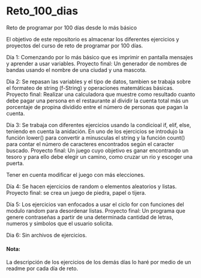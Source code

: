 # Reto_100_dias
Reto de programar por 100 días desde lo más básico

El objetivo de este repositorio es almacenar los diferentes ejercicios y proyectos del curso de reto de programar por 100 días.

Día 1:
Comenzando por lo más básico que es imprimir en pantalla mensajes y aprender a usar variables.
Proyecto final: Un generador de nombres de bandas usando el nombre de una ciudad y una mascota.

Dia 2:
Se repasan las variables y el tipo de datos, tambien se trabaja sobre el formateo de string (f-String) y operaciones matemáticas básicas.
Proyecto final: Realizar una calculadora que muestre como resultado cuanto debe pagar una persona en el restaurante al dividir la cuenta total más un porcentaje de propina dividido entre el número de personas que pagan la cuenta.

Día 3:
Se trabaja con diferentes ejercicios usando la condicioal if, elif, else, teniendo en cuenta la anidación. En uno de los ejercicios se introdujo la función lower() para convertir a minusculas el string y la función count() para contar el número de caracteres encontrados según el caracter buscado.
Proyecto final: Un juego cuyo objetivo es ganar encontrando un tesoro y para ello debe elegir un camino, como cruzar un rio y escoger una puerta.

Tener en cuenta modificar el juego con más elecciones.

Día 4:
Se hacen ejercicios de random o elementos aleatorios y listas. 
Proyecto final: se crea un juego de piedra, papel o tijera.

Día 5:
Los ejercicios van enfocados a usar el ciclo for con funciones del modulo random para desordenar listas.
Proyecto final: Un programa que genere contraseñas a partir de una determinada cantidad de letras, numeros y simbolos que el usuario solicita.

Dia 6: 
Sin archivos de ejercicios.

#### Nota:
La descripción de los ejercicios de los demás días lo haré por medio de un readme por cada día de reto.